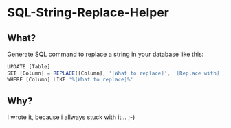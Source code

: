 # SQL-String-Replace-Helper

## What?
Generate SQL command to replace a string in your database like this:

```javascript
UPDATE [Table]
SET [Column] = REPLACE([Column], '[What to replace]', '[Replace with]')
WHERE [Column] LIKE '%[What to replace]%'
```

## Why?
I wrote it, because i allways stuck with it... ;-)
